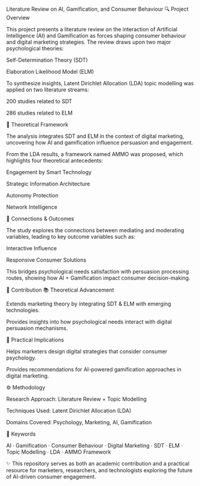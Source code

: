 Literature Review on AI, Gamification, and Consumer Behaviour
🔍 Project Overview

This project presents a literature review on the interaction of Artificial Intelligence (AI) and Gamification as forces shaping consumer behaviour and digital marketing strategies. The review draws upon two major psychological theories:

Self-Determination Theory (SDT)

Elaboration Likelihood Model (ELM)

To synthesize insights, Latent Dirichlet Allocation (LDA) topic modelling was applied on two literature streams:

200 studies related to SDT

286 studies related to ELM

🧠 Theoretical Framework

The analysis integrates SDT and ELM in the context of digital marketing, uncovering how AI and gamification influence persuasion and engagement.

From the LDA results, a framework named AMMO was proposed, which highlights four theoretical antecedents:

Engagement by Smart Technology

Strategic Information Architecture

Autonomy Protection

Network Intelligence

🔗 Connections & Outcomes

The study explores the connections between mediating and moderating variables, leading to key outcome variables such as:

Interactive Influence

Responsive Consumer Solutions

This bridges psychological needs satisfaction with persuasion processing routes, showing how AI + Gamification impact consumer decision-making.

🎯 Contribution
📚 Theoretical Advancement

Extends marketing theory by integrating SDT & ELM with emerging technologies.

Provides insights into how psychological needs interact with digital persuasion mechanisms.

💼 Practical Implications

Helps marketers design digital strategies that consider consumer psychology.

Provides recommendations for AI-powered gamification approaches in digital marketing.

⚙️ Methodology

Research Approach: Literature Review + Topic Modelling

Techniques Used: Latent Dirichlet Allocation (LDA)

Domains Covered: Psychology, Marketing, AI, Gamification

📌 Keywords

AI · Gamification · Consumer Behaviour · Digital Marketing · SDT · ELM · Topic Modelling · LDA · AMMO Framework

✨ This repository serves as both an academic contribution and a practical resource for marketers, researchers, and technologists exploring the future of AI-driven consumer engagement.
